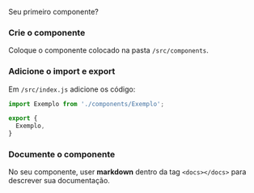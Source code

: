 Seu primeiro componente?

### Crie o componente
Coloque o componente colocado na pasta `/src/components`.

### Adicione o import e export
Em `/src/index.js` adicione os código:

```js static
import Exemplo from './components/Exemplo';

export {
  Exemplo,
}
```

### Documente o componente

No seu componente, user **markdown** dentro da tag `<docs></docs>` para descrever sua documentação.

